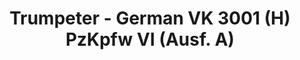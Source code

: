 ---
layout: product
title: "Trumpeter - German VK 3001 (H) PzKpfw VI (Ausf. A)"
price: "4600" 
desc: "N/A"
img_path: "/assets/img/TRU01515.jpg"
brand: "N/A"
available: false
special_offer: false
new: false
soon: false
cat: "010000"
subcat: "013400"
subsubcat: "0N/A"
sifra: "TRU01515"
popular: false
---